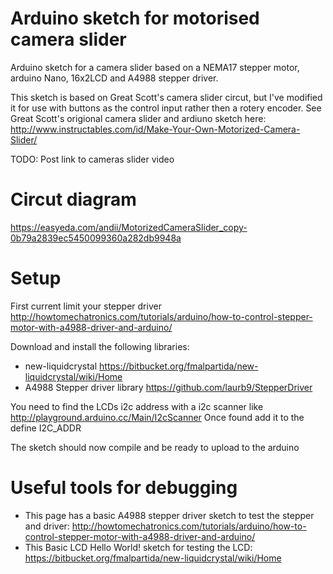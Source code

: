 # Arduino sketch for motorised camera slider
Arduino sketch for a camera slider based on a NEMA17 stepper motor, arduino Nano, 16x2LCD and A4988 stepper driver.

This sketch is based on Great Scott's camera slider circut, but I've modified it for use with buttons as the control input rather then a rotery encoder. See Great Scott's origional camera slider and ardiuno sketch here: http://www.instructables.com/id/Make-Your-Own-Motorized-Camera-Slider/

TODO: Post link to cameras slider video

# Circut diagram
https://easyeda.com/andii/MotorizedCameraSlider_copy-0b79a2839ec5450099360a282db9948a

# Setup
First current limit your stepper driver http://howtomechatronics.com/tutorials/arduino/how-to-control-stepper-motor-with-a4988-driver-and-arduino/

Download and install the following libraries:
* new-liquidcrystal https://bitbucket.org/fmalpartida/new-liquidcrystal/wiki/Home
* A4988 Stepper driver library https://github.com/laurb9/StepperDriver

You need to find the LCDs i2c address with a i2c scanner like http://playground.arduino.cc/Main/I2cScanner Once found add it to the 
  define I2C_ADDR <LCDs ADDRESS>
  
The sketch should now compile and be ready to upload to the arduino

# Useful tools for debugging
* This page has a basic A4988 stepper driver sketch to test the stepper and driver: http://howtomechatronics.com/tutorials/arduino/how-to-control-stepper-motor-with-a4988-driver-and-arduino/
* This Basic LCD Hello World! sketch for testing the LCD: https://bitbucket.org/fmalpartida/new-liquidcrystal/wiki/Home
  

